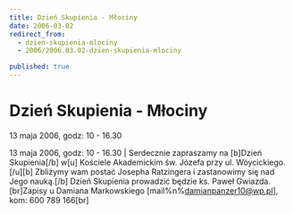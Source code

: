 ```yaml
---
title: Dzień Skupienia - Młociny
date: 2006-03-02
redirect_from: 
  - dzien-skupienia-mlociny
  - 2006/2006.03.02-dzien-skupienia-mlociny

published: true
---
```




# Dzień Skupienia - Młociny

<time>13 maja 2006, godz: 10 - 16.30</time>

13 maja 2006, godz: 10 - 16.30 | Serdecznie zapraszamy na [b]Dzień Skupienia[/b] w[u] Kościele Akademickim św. Józefa przy ul. Wóycickiego.[/u][b] Zbliżymy wam postać Josepha Ratzingera i zastanowimy się nad Jego nauką.[/b] Dzień Skupienia prowadzić będzie ks. Paweł Gwiazda.[br]Zapisy u Damiana Markowskiego [mail%n%damianpanzer10@wp.pl], kom: 600 789 166[br]

<!--CONTENT FROM OLD SERVER (jos before 2013): 13 maja 2006, godz: 10 - 16.30 | Serdecznie zapraszamy na [b]Dzień Skupienia[/b] w[u] Kościele Akademickim św. Józefa przy ul. Wóycickiego.[/u][b] Zbliżymy wam postać Josepha Ratzingera i zastanowimy się nad Jego nauką.[/b] Dzień Skupienia prowadzić będzie ks. Paweł Gwiazda.[br]Zapisy u Damiana Markowskiego [mail%n%damianpanzer10@wp.pl], kom: 600 789 166[br]
-->

<!--{{json:{"created_date":"2006-03-02 15:33:19","publish_down":"0000-00-00 00:00:00","id":"310"}}}-->